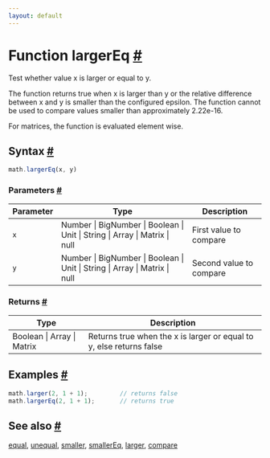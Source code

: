 ```yaml
---
layout: default
---
```


<h1 id="function-largereq">Function largerEq <a href="#function-largereq" title="Permalink">#</a></h1>

Test whether value x is larger or equal to y.

The function returns true when x is larger than y or the relative
difference between x and y is smaller than the configured epsilon. The
function cannot be used to compare values smaller than approximately 2.22e-16.

For matrices, the function is evaluated element wise.


<h2 id="syntax">Syntax <a href="#syntax" title="Permalink">#</a></h2>

```js
math.largerEq(x, y)
```

<h3 id="parameters">Parameters <a href="#parameters" title="Permalink">#</a></h3>

Parameter | Type | Description
--------- | ---- | -----------
`x` | Number &#124; BigNumber &#124; Boolean &#124; Unit &#124; String &#124; Array &#124; Matrix &#124; null | First value to compare
`y` | Number &#124; BigNumber &#124; Boolean &#124; Unit &#124; String &#124; Array &#124; Matrix &#124; null | Second value to compare

<h3 id="returns">Returns <a href="#returns" title="Permalink">#</a></h3>

Type | Description
---- | -----------
Boolean &#124; Array &#124; Matrix | Returns true when the x is larger or equal to y, else returns false


<h2 id="examples">Examples <a href="#examples" title="Permalink">#</a></h2>

```js
math.larger(2, 1 + 1);         // returns false
math.largerEq(2, 1 + 1);       // returns true
```


<h2 id="see-also">See also <a href="#see-also" title="Permalink">#</a></h2>

[equal](equal.html),
[unequal](unequal.html),
[smaller](smaller.html),
[smallerEq](smallerEq.html),
[larger](larger.html),
[compare](compare.html)


<!-- Note: This file is automatically generated from source code comments. Changes made in this file will be overridden. -->
